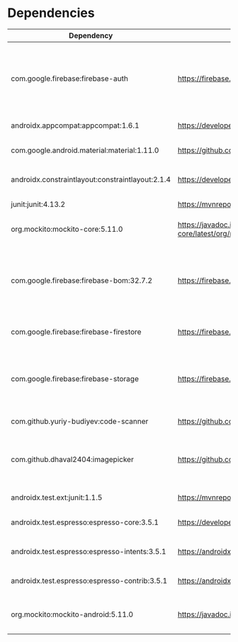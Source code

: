 # Dependencies


| Dependency                                     | URL                                                                             | Use Case
| ---------------------------------------------- | ------------------------------------------------------------------------------- | ----------------------------------------------
com.google.firebase:firebase-auth                | https://firebase.google.com/docs/auth                                           | For providing authentication services for users so they can be identified between app occurances
androidx.appcompat:appcompat:1.6.1               | https://developer.android.com/jetpack/androidx/releases/appcompat               | Standard activity library 
com.google.android.material:material:1.11.0      | https://github.com/material-components/material-components-android              | Standard material UI elements 
androidx.constraintlayout:constraintlayout:2.1.4 | https://developer.android.com/jetpack/androidx/releases/constraintlayout        | Standard constraint layout for xml
junit:junit:4.13.2                               | https://mvnrepository.com/artifact/junit/junit/4.13.2                           | Standard junit unit tests
org.mockito:mockito-core:5.11.0                  | https://javadoc.io/doc/org.mockito/mockito-core/latest/org/mockito/Mockito.html | Mocking objects for unit testing
com.google.firebase:firebase-bom:32.7.2          | https://firebase.google.com/support/release-notes/android                       | Firebase database connection that contains all the data including the photos and all users 
com.google.firebase:firebase-firestore           | https://firebase.google.com/docs/firestore/quickstart                           | Firebase firestore connection 
com.google.firebase:firebase-storage             | https://firebase.google.com/docs/storage                                        | Firebase storage connection that allows us to access all the stored information 
com.github.yuriy-budiyev:code-scanner            | https://github.com/yuriy-budiyev/code-scanner                                   | QR Code scanner 
com.github.dhaval2404:imagepicker                | https://github.com/Dhaval2404/ImagePicker                                       | To upload photos from device to be used as a profile picture for the user 
androidx.test.ext:junit:1.1.5                    | https://mvnrepository.com/artifact/org.junit                                    | Standard junit library 
androidx.test.espresso:espresso-core:3.5.1       | https://developer.android.com/jetpack/androidx/releases/test                    | Standard espresso testing library 
androidx.test.espresso:espresso-intents:3.5.1    | https://androidx.tech/artifacts/test.espresso/espresso-intents/                 | Espresso intent functions 
androidx.test.espresso:espresso-contrib:3.5.1    | https://androidx.tech/artifacts/test.espresso/espresso-contrib/                 | Espresso contrib functions 
org.mockito:mockito-android:5.11.0               | https://javadoc.io/doc/org.mockito/mockito-android/latest/index.html            | Mockito android library for unit testing 
